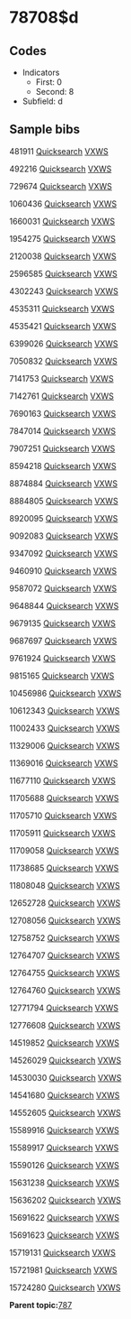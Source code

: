 # 78708$d

## Codes

-   Indicators
    -   First: 0
    -   Second: 8
-   Subfield: d

## Sample bibs

481911 [Quicksearch](https://search.library.yale.edu/catalog/481911) [VXWS](http://prodorbis.library.yale.edu:7014/vxws/GetHoldingsService?bibId=481911)

492216 [Quicksearch](https://search.library.yale.edu/catalog/492216) [VXWS](http://prodorbis.library.yale.edu:7014/vxws/GetHoldingsService?bibId=492216)

729674 [Quicksearch](https://search.library.yale.edu/catalog/729674) [VXWS](http://prodorbis.library.yale.edu:7014/vxws/GetHoldingsService?bibId=729674)

1060436 [Quicksearch](https://search.library.yale.edu/catalog/1060436) [VXWS](http://prodorbis.library.yale.edu:7014/vxws/GetHoldingsService?bibId=1060436)

1660031 [Quicksearch](https://search.library.yale.edu/catalog/1660031) [VXWS](http://prodorbis.library.yale.edu:7014/vxws/GetHoldingsService?bibId=1660031)

1954275 [Quicksearch](https://search.library.yale.edu/catalog/1954275) [VXWS](http://prodorbis.library.yale.edu:7014/vxws/GetHoldingsService?bibId=1954275)

2120038 [Quicksearch](https://search.library.yale.edu/catalog/2120038) [VXWS](http://prodorbis.library.yale.edu:7014/vxws/GetHoldingsService?bibId=2120038)

2596585 [Quicksearch](https://search.library.yale.edu/catalog/2596585) [VXWS](http://prodorbis.library.yale.edu:7014/vxws/GetHoldingsService?bibId=2596585)

4302243 [Quicksearch](https://search.library.yale.edu/catalog/4302243) [VXWS](http://prodorbis.library.yale.edu:7014/vxws/GetHoldingsService?bibId=4302243)

4535311 [Quicksearch](https://search.library.yale.edu/catalog/4535311) [VXWS](http://prodorbis.library.yale.edu:7014/vxws/GetHoldingsService?bibId=4535311)

4535421 [Quicksearch](https://search.library.yale.edu/catalog/4535421) [VXWS](http://prodorbis.library.yale.edu:7014/vxws/GetHoldingsService?bibId=4535421)

6399026 [Quicksearch](https://search.library.yale.edu/catalog/6399026) [VXWS](http://prodorbis.library.yale.edu:7014/vxws/GetHoldingsService?bibId=6399026)

7050832 [Quicksearch](https://search.library.yale.edu/catalog/7050832) [VXWS](http://prodorbis.library.yale.edu:7014/vxws/GetHoldingsService?bibId=7050832)

7141753 [Quicksearch](https://search.library.yale.edu/catalog/7141753) [VXWS](http://prodorbis.library.yale.edu:7014/vxws/GetHoldingsService?bibId=7141753)

7142761 [Quicksearch](https://search.library.yale.edu/catalog/7142761) [VXWS](http://prodorbis.library.yale.edu:7014/vxws/GetHoldingsService?bibId=7142761)

7690163 [Quicksearch](https://search.library.yale.edu/catalog/7690163) [VXWS](http://prodorbis.library.yale.edu:7014/vxws/GetHoldingsService?bibId=7690163)

7847014 [Quicksearch](https://search.library.yale.edu/catalog/7847014) [VXWS](http://prodorbis.library.yale.edu:7014/vxws/GetHoldingsService?bibId=7847014)

7907251 [Quicksearch](https://search.library.yale.edu/catalog/7907251) [VXWS](http://prodorbis.library.yale.edu:7014/vxws/GetHoldingsService?bibId=7907251)

8594218 [Quicksearch](https://search.library.yale.edu/catalog/8594218) [VXWS](http://prodorbis.library.yale.edu:7014/vxws/GetHoldingsService?bibId=8594218)

8874884 [Quicksearch](https://search.library.yale.edu/catalog/8874884) [VXWS](http://prodorbis.library.yale.edu:7014/vxws/GetHoldingsService?bibId=8874884)

8884805 [Quicksearch](https://search.library.yale.edu/catalog/8884805) [VXWS](http://prodorbis.library.yale.edu:7014/vxws/GetHoldingsService?bibId=8884805)

8920095 [Quicksearch](https://search.library.yale.edu/catalog/8920095) [VXWS](http://prodorbis.library.yale.edu:7014/vxws/GetHoldingsService?bibId=8920095)

9092083 [Quicksearch](https://search.library.yale.edu/catalog/9092083) [VXWS](http://prodorbis.library.yale.edu:7014/vxws/GetHoldingsService?bibId=9092083)

9347092 [Quicksearch](https://search.library.yale.edu/catalog/9347092) [VXWS](http://prodorbis.library.yale.edu:7014/vxws/GetHoldingsService?bibId=9347092)

9460910 [Quicksearch](https://search.library.yale.edu/catalog/9460910) [VXWS](http://prodorbis.library.yale.edu:7014/vxws/GetHoldingsService?bibId=9460910)

9587072 [Quicksearch](https://search.library.yale.edu/catalog/9587072) [VXWS](http://prodorbis.library.yale.edu:7014/vxws/GetHoldingsService?bibId=9587072)

9648844 [Quicksearch](https://search.library.yale.edu/catalog/9648844) [VXWS](http://prodorbis.library.yale.edu:7014/vxws/GetHoldingsService?bibId=9648844)

9679135 [Quicksearch](https://search.library.yale.edu/catalog/9679135) [VXWS](http://prodorbis.library.yale.edu:7014/vxws/GetHoldingsService?bibId=9679135)

9687697 [Quicksearch](https://search.library.yale.edu/catalog/9687697) [VXWS](http://prodorbis.library.yale.edu:7014/vxws/GetHoldingsService?bibId=9687697)

9761924 [Quicksearch](https://search.library.yale.edu/catalog/9761924) [VXWS](http://prodorbis.library.yale.edu:7014/vxws/GetHoldingsService?bibId=9761924)

9815165 [Quicksearch](https://search.library.yale.edu/catalog/9815165) [VXWS](http://prodorbis.library.yale.edu:7014/vxws/GetHoldingsService?bibId=9815165)

10456986 [Quicksearch](https://search.library.yale.edu/catalog/10456986) [VXWS](http://prodorbis.library.yale.edu:7014/vxws/GetHoldingsService?bibId=10456986)

10612343 [Quicksearch](https://search.library.yale.edu/catalog/10612343) [VXWS](http://prodorbis.library.yale.edu:7014/vxws/GetHoldingsService?bibId=10612343)

11002433 [Quicksearch](https://search.library.yale.edu/catalog/11002433) [VXWS](http://prodorbis.library.yale.edu:7014/vxws/GetHoldingsService?bibId=11002433)

11329006 [Quicksearch](https://search.library.yale.edu/catalog/11329006) [VXWS](http://prodorbis.library.yale.edu:7014/vxws/GetHoldingsService?bibId=11329006)

11369016 [Quicksearch](https://search.library.yale.edu/catalog/11369016) [VXWS](http://prodorbis.library.yale.edu:7014/vxws/GetHoldingsService?bibId=11369016)

11677110 [Quicksearch](https://search.library.yale.edu/catalog/11677110) [VXWS](http://prodorbis.library.yale.edu:7014/vxws/GetHoldingsService?bibId=11677110)

11705688 [Quicksearch](https://search.library.yale.edu/catalog/11705688) [VXWS](http://prodorbis.library.yale.edu:7014/vxws/GetHoldingsService?bibId=11705688)

11705710 [Quicksearch](https://search.library.yale.edu/catalog/11705710) [VXWS](http://prodorbis.library.yale.edu:7014/vxws/GetHoldingsService?bibId=11705710)

11705911 [Quicksearch](https://search.library.yale.edu/catalog/11705911) [VXWS](http://prodorbis.library.yale.edu:7014/vxws/GetHoldingsService?bibId=11705911)

11709058 [Quicksearch](https://search.library.yale.edu/catalog/11709058) [VXWS](http://prodorbis.library.yale.edu:7014/vxws/GetHoldingsService?bibId=11709058)

11738685 [Quicksearch](https://search.library.yale.edu/catalog/11738685) [VXWS](http://prodorbis.library.yale.edu:7014/vxws/GetHoldingsService?bibId=11738685)

11808048 [Quicksearch](https://search.library.yale.edu/catalog/11808048) [VXWS](http://prodorbis.library.yale.edu:7014/vxws/GetHoldingsService?bibId=11808048)

12652728 [Quicksearch](https://search.library.yale.edu/catalog/12652728) [VXWS](http://prodorbis.library.yale.edu:7014/vxws/GetHoldingsService?bibId=12652728)

12708056 [Quicksearch](https://search.library.yale.edu/catalog/12708056) [VXWS](http://prodorbis.library.yale.edu:7014/vxws/GetHoldingsService?bibId=12708056)

12758752 [Quicksearch](https://search.library.yale.edu/catalog/12758752) [VXWS](http://prodorbis.library.yale.edu:7014/vxws/GetHoldingsService?bibId=12758752)

12764707 [Quicksearch](https://search.library.yale.edu/catalog/12764707) [VXWS](http://prodorbis.library.yale.edu:7014/vxws/GetHoldingsService?bibId=12764707)

12764755 [Quicksearch](https://search.library.yale.edu/catalog/12764755) [VXWS](http://prodorbis.library.yale.edu:7014/vxws/GetHoldingsService?bibId=12764755)

12764760 [Quicksearch](https://search.library.yale.edu/catalog/12764760) [VXWS](http://prodorbis.library.yale.edu:7014/vxws/GetHoldingsService?bibId=12764760)

12771794 [Quicksearch](https://search.library.yale.edu/catalog/12771794) [VXWS](http://prodorbis.library.yale.edu:7014/vxws/GetHoldingsService?bibId=12771794)

12776608 [Quicksearch](https://search.library.yale.edu/catalog/12776608) [VXWS](http://prodorbis.library.yale.edu:7014/vxws/GetHoldingsService?bibId=12776608)

14519852 [Quicksearch](https://search.library.yale.edu/catalog/14519852) [VXWS](http://prodorbis.library.yale.edu:7014/vxws/GetHoldingsService?bibId=14519852)

14526029 [Quicksearch](https://search.library.yale.edu/catalog/14526029) [VXWS](http://prodorbis.library.yale.edu:7014/vxws/GetHoldingsService?bibId=14526029)

14530030 [Quicksearch](https://search.library.yale.edu/catalog/14530030) [VXWS](http://prodorbis.library.yale.edu:7014/vxws/GetHoldingsService?bibId=14530030)

14541680 [Quicksearch](https://search.library.yale.edu/catalog/14541680) [VXWS](http://prodorbis.library.yale.edu:7014/vxws/GetHoldingsService?bibId=14541680)

14552605 [Quicksearch](https://search.library.yale.edu/catalog/14552605) [VXWS](http://prodorbis.library.yale.edu:7014/vxws/GetHoldingsService?bibId=14552605)

15589916 [Quicksearch](https://search.library.yale.edu/catalog/15589916) [VXWS](http://prodorbis.library.yale.edu:7014/vxws/GetHoldingsService?bibId=15589916)

15589917 [Quicksearch](https://search.library.yale.edu/catalog/15589917) [VXWS](http://prodorbis.library.yale.edu:7014/vxws/GetHoldingsService?bibId=15589917)

15590126 [Quicksearch](https://search.library.yale.edu/catalog/15590126) [VXWS](http://prodorbis.library.yale.edu:7014/vxws/GetHoldingsService?bibId=15590126)

15631238 [Quicksearch](https://search.library.yale.edu/catalog/15631238) [VXWS](http://prodorbis.library.yale.edu:7014/vxws/GetHoldingsService?bibId=15631238)

15636202 [Quicksearch](https://search.library.yale.edu/catalog/15636202) [VXWS](http://prodorbis.library.yale.edu:7014/vxws/GetHoldingsService?bibId=15636202)

15691622 [Quicksearch](https://search.library.yale.edu/catalog/15691622) [VXWS](http://prodorbis.library.yale.edu:7014/vxws/GetHoldingsService?bibId=15691622)

15691623 [Quicksearch](https://search.library.yale.edu/catalog/15691623) [VXWS](http://prodorbis.library.yale.edu:7014/vxws/GetHoldingsService?bibId=15691623)

15719131 [Quicksearch](https://search.library.yale.edu/catalog/15719131) [VXWS](http://prodorbis.library.yale.edu:7014/vxws/GetHoldingsService?bibId=15719131)

15721981 [Quicksearch](https://search.library.yale.edu/catalog/15721981) [VXWS](http://prodorbis.library.yale.edu:7014/vxws/GetHoldingsService?bibId=15721981)

15724280 [Quicksearch](https://search.library.yale.edu/catalog/15724280) [VXWS](http://prodorbis.library.yale.edu:7014/vxws/GetHoldingsService?bibId=15724280)

**Parent topic:**[787](../../tags/787/787.md)

